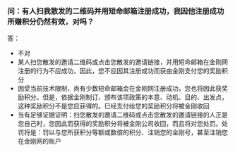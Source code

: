### 问：有人扫我散发的二维码并用短命邮箱注册成功，我因他注册成功所赚积分仍然有效，对吗？
答：
- 不对
- 某人扫您散发的邀请二维码或点击您散发的邀请链接，并用短命邮箱在金刚网注册的行为不应成功，因此，您不应因其注册成功而获由金刚支付您的奖励积分
- 因受当前技术限制，尚有少数短命邮箱会在金刚网注册成功，您也将因此获奖励积分。但是，依据金刚制订、颁布该项政策的本意、动机、目的、出发点，这种奖励积分不是您应获得的。巳经支付给您的奖励积分将被金刚收回
- 当有足够证据证明：扫您散发的邀请二维码或点击您散发的邀请链接的人正是您自己时，您因此而获得的奖励积分将被金刚公司收回，而且将对您处罚。处罚将是：罚以与您所获积分等额或数倍的积分、注销您的金刚号，甚至注销您在金刚网的账户
